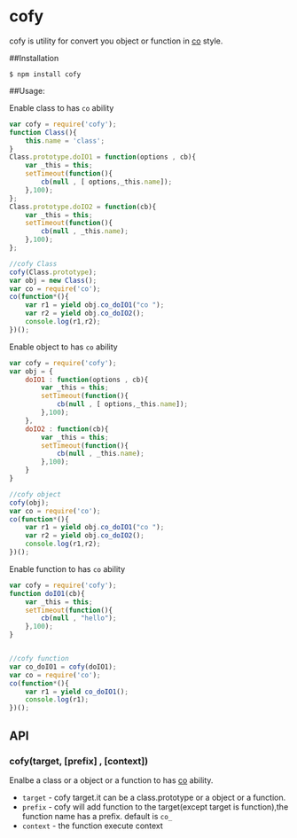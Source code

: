 cofy
====

cofy is utility for convert you object or function in [co](https://github.com/visionmedia/co) style.

##Installation
```
$ npm install cofy
```

##Usage:

Enable class to has `co` ability
```javascript
var cofy = require('cofy');
function Class(){
	this.name = 'class';
}
Class.prototype.doIO1 = function(options , cb){
	var _this = this;
	setTimeout(function(){
		cb(null , [ options,_this.name]);
	},100);
};
Class.prototype.doIO2 = function(cb){
	var _this = this;
	setTimeout(function(){
		cb(null , _this.name);
	},100);
};

//cofy Class
cofy(Class.prototype);
var obj = new Class();
var co = require('co');
co(function*(){
	var r1 = yield obj.co_doIO1("co ");
	var r2 = yield obj.co_doIO2();
	console.log(r1,r2);
})();

```

Enable object to has `co` ability
```javascript
var cofy = require('cofy');
var obj = {
	doIO1 : function(options , cb){
		var _this = this;
		setTimeout(function(){
			cb(null , [ options,_this.name]);
		},100);
	},
	doIO2 : function(cb){
		var _this = this;
		setTimeout(function(){
			cb(null , _this.name);
		},100);
	}
}

//cofy object
cofy(obj);
var co = require('co');
co(function*(){
	var r1 = yield obj.co_doIO1("co ");
	var r2 = yield obj.co_doIO2();
	console.log(r1,r2);
})();

```

Enable function to has `co` ability
```javascript
var cofy = require('cofy');
function doIO1(cb){
	var _this = this;
	setTimeout(function(){
		cb(null , "hello");
	},100);
}


//cofy function
var co_doIO1 = cofy(doIO1);
var co = require('co');
co(function*(){
	var r1 = yield co_doIO1();
	console.log(r1);
})();

```

## API

### cofy(target, [prefix] , [context])

Enalbe a class or a object or a function to has [co](https://github.com/visionmedia/co) ability.
- `target` - cofy target.it can be a class.prototype or a object or a function.
- `prefix` - cofy will add function to the target(except target is function),the function name has a prefix. default is `co_`
- `context` - the function execute context